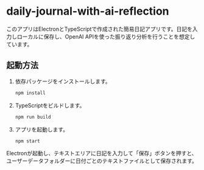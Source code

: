 # daily-journal-with-ai-reflection

このアプリはElectronとTypeScriptで作成された簡易日記アプリです。日記を入力しローカルに保存し、OpenAI APIを使った振り返り分析を行うことを想定しています。

## 起動方法

1. 依存パッケージをインストールします。
   ```bash
   npm install
   ```
2. TypeScriptをビルドします。
   ```bash
   npm run build
   ```
3. アプリを起動します。
   ```bash
   npm start
   ```

Electronが起動し、テキストエリアに日記を入力して「保存」ボタンを押すと、ユーザーデータフォルダーに日付ごとのテキストファイルとして保存されます。
